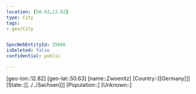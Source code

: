 ```yaml
---
location: [50.63,12.82]
type: City
tags:
- geo/City


SpocWebEntityId: 35866
isDeleted: false
confidential: public

---
```

[geo-lon::12.82]
[geo-lat::50.63]
[name::Zwoenitz]
[Country::[[Germany]]]
[State::[[../../Sachsen]]]
[Population::]
[Unknown::]

